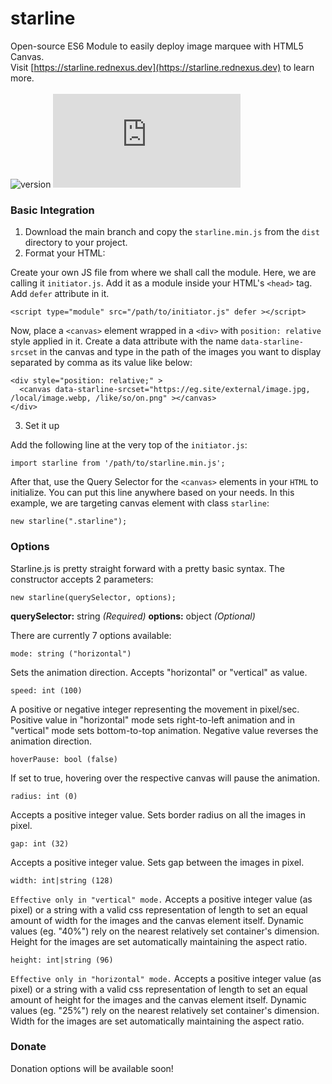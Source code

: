 # starline
Open-source ES6 Module to easily deploy image marquee with HTML5 Canvas.<br />
Visit [https://starline.rednexus.dev](https://starline.rednexus.dev) to learn more.<br />
<br />
![version](https://img.shields.io/github/v/release/PhoenixBWS/starline)
![size](https://img.shields.io/github/size/PhoenixBWS/starline/dist/starline.min.js?label=minified)

### Basic Integration
1. Download the main branch and copy the `starline.min.js` from the `dist` directory to your project.
2. Format your HTML:

Create your own JS file from where we shall call the module. Here, we are calling it `initiator.js`. Add it as a module inside your HTML's `<head>` tag. Add `defer` attribute in it.
```
<script type="module" src="/path/to/initiator.js" defer ></script>
```
Now, place a `<canvas>` element wrapped in a `<div>` with `position: relative` style applied in it. Create a data attribute with the name `data-starline-srcset` in the canvas and type in the path of the images you want to display separated by comma as its value like below:
```
<div style="position: relative;" >
  <canvas data-starline-srcset="https://eg.site/external/image.jpg, /local/image.webp, /like/so/on.png" ></canvas>
</div>
```
3. Set it up

Add the following line at the very top of the `initiator.js`:
```
import starline from '/path/to/starline.min.js';
```
After that, use the Query Selector for the `<canvas>` elements in your `HTML` to initialize. You can put this line anywhere based on your needs. In this example, we are targeting canvas element with class `starline`:
```
new starline(".starline");
```

### Options
Starline.js is pretty straight forward with a pretty basic syntax. The constructor accepts 2 parameters:
```
new starline(querySelector, options);
```

**querySelector:** string _(Required)_
**options:** object _(Optional)_

There are currently 7 options available:

```
mode: string ("horizontal")
```
Sets the animation direction. Accepts "horizontal" or "vertical" as value.

```
speed: int (100)
```
A positive or negative integer representing the movement in pixel/sec. Positive value in "horizontal" mode sets right-to-left animation and in "vertical" mode sets bottom-to-top animation. Negative value reverses the animation direction.

```
hoverPause: bool (false)
```
If set to true, hovering over the respective canvas will pause the animation.

```
radius: int (0)
```
Accepts a positive integer value. Sets border radius on all the images in pixel.

```
gap: int (32)
```
Accepts a positive integer value. Sets gap between the images in pixel.

```
width: int|string (128)
```
`Effective only in "vertical" mode.` Accepts a positive integer value (as pixel) or a string with a valid css representation of length to set an equal amount of width for the images and the canvas element itself. Dynamic values (eg. "40%") rely on the nearest relatively set container's dimension. Height for the images are set automatically maintaining the aspect ratio.

```
height: int|string (96)
```
`Effective only in "horizontal" mode.` Accepts a positive integer value (as pixel) or a string with a valid css representation of length to set an equal amount of height for the images and the canvas element itself. Dynamic values (eg. "25%") rely on the nearest relatively set container's dimension. Width for the images are set automatically maintaining the aspect ratio.

### Donate
Donation options will be available soon!
